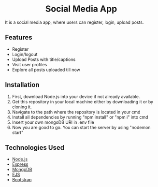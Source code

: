 <div align="center">
  <h1>Social Media App</h1>
</div>
  
It is a social media app, where users can register, login, upload posts.

## Features

- Register
- Login/logout
- Upload Posts with title/captions
- Visit user profiles
- Explore all posts uploaded till now

## Installation

1. First, download Node.js into your device if not already available.
2. Get this repository in your local machine either by downloading it or by cloning it.
3. Navigate to the path where the repository is located in your cmd
4. Install all dependencies by running "npm install" or "npm i" into cmd
5. Insert your own mongoDB URI in .env file
6. Now you are good to go. You can start the server by using "nodemon start"

## Technologies Used

- [Node.js](https://nodejs.org/en/)
- [Express](https://expressjs.com/)
- [MongoDB](https://www.mongodb.com/)
- [EJS](https://ejs.co/)
- [Bootstrap](https://getbootstrap.com/)
